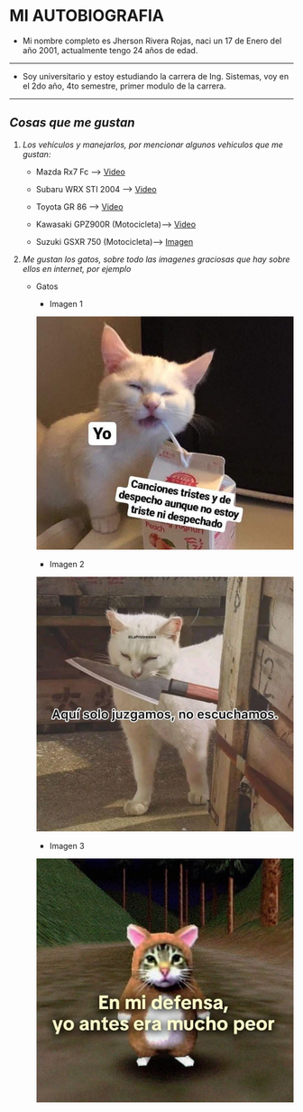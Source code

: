 # **MI AUTOBIOGRAFIA**
- Mi nombre completo es Jherson Rivera Rojas, naci un 17 de Enero del año 2001, actualmente tengo 24 años de edad.
***
- Soy universitario y estoy estudiando la carrera de Ing. Sistemas, voy en el 2do año, 4to semestre, primer modulo de la carrera.
*** 
## ***Cosas que me gustan***
1. *Los vehículos y manejarlos, por mencionar algunos vehiculos que me gustan:*
    * Mazda Rx7 Fc -->
    [Video](https://www.youtube.com/shorts/TQAfm_fVRN0)
     
     * Subaru WRX STI 2004 -->
    [Video](https://www.youtube.com/shorts/x6HrwWGErxY)

     * Toyota GR 86 -->
    [Video](https://www.youtube.com/shorts/IOxVGJMB63Q)

    *  Kawasaki GPZ900R (Motocicleta)-->
    [Video](https://www.youtube.com/shorts/mTa6rylU22Y)

    *  Suzuki GSXR 750 (Motocicleta)-->
    [Imagen](https://i.blogs.es/5d7c36/650_1000_suzuki_gsxr750_02_1000/450_1000.jpg)

2. *Me gustan los gatos, sobre todo las imagenes graciosas que hay sobre ellos en internet, por ejemplo*
    * Gatos
      * Imagen 1
      
      ![Gato1](imagenes-/a5.jpg)

       * Imagen 2
      
      ![Gato1](imagenes-/7ac.jpg)

        * Imagen 3
      
      ![Gato1](imagenes-/a09.jpg)